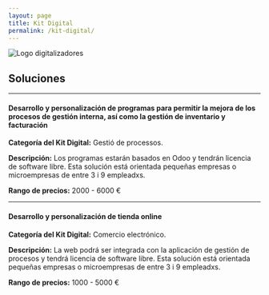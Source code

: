 ```yaml
---
layout: page
title: Kit Digital
permalink: /kit-digital/
---
```


![Logo digitalizadores](Logo-digitalizadores.svg)

## Soluciones

---

#### Desarrollo y personalización de programas para permitir la mejora de los procesos de gestión interna, así como la gestión de inventario y facturación

**Categoría del Kit Digital:** Gestió de processos.

**Descripción:** Los programas estarán basados en Odoo y tendrán licencia de software
libre. Esta solución está orientada pequeñas empresas o microempresas de entre 3 i 9
empleadxs.

**Rango de precios:** 2000 - 6000 €

---

#### Desarrollo y personalización de tienda online

**Categoría del Kit Digital:** Comercio electrónico.

**Descripción:** La web podrá ser integrada con la aplicación de gestión de procesos
y tendrá licencia de software libre. Esta solución está orientada pequeñas empresas
o microempresas de entre 3 i 9 empleadxs.

**Rango de precios:** 1000 - 5000 €
